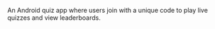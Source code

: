 An Android quiz app where users join with a unique code to play live quizzes and view leaderboards.
